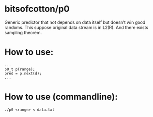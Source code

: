 # bitsofcotton/p0
Generic predictor that not depends on data itself but doesn't win good randoms.
This suppose original data stream is in L2(R).
And there exists sampling theorem.

# How to use:
    ...
    p0_t p(range);
    pred = p.next(d);
    ...

# How to use (commandline):
    ./p0 <range> < data.txt
